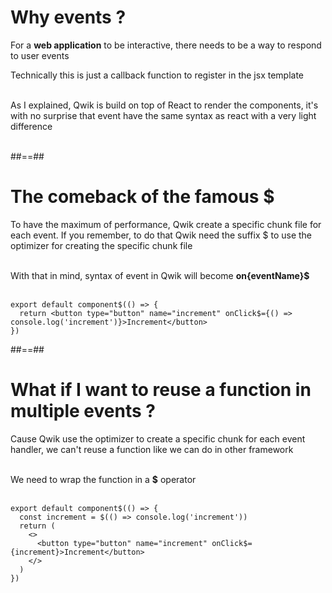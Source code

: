 # Why events ?

For a **web application** to be interactive, there needs to be a way to respond to user events

Technically this is just a callback function to register in the jsx template <br/><br/>

As I explained, Qwik is build on top of React to render the components, it's with no surprise that event have the same syntax as react with a very light difference <br/><br/>
<!-- .element: class="important" -->

##==##


<!-- .slide: class="with-code inconsolata" -->

# The comeback of the famous $

To have the maximum of performance, Qwik create a specific chunk file for each event. If you remember, to do that Qwik need the suffix $ to use
the optimizer for creating the specific chunk file <br/><br/>

With that in mind, syntax of event in Qwik will become **on{eventName}$** <br/><br/>

```tsx
export default component$(() => {
  return <button type="button" name="increment" onClick$={() => console.log('increment')}>Increment</button>
})
```

<!-- .element: class="big-code" -->

##==##

<!-- .slide: class="with-code inconsolata" -->

# What if I want to reuse a function in multiple events ?

Cause Qwik use the optimizer to create a specific chunk for each event handler, we can't reuse a function like we can do in other framework <br/><br/>

We need to wrap the function in a **$** operator <br/><br/>

```tsx
export default component$(() => {
  const increment = $(() => console.log('increment'))
  return (
    <>
      <button type="button" name="increment" onClick$={increment}>Increment</button>
    </>
  )
})
``` 

<!-- .element: class="big-code" -->
